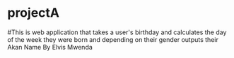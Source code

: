 # projectA
 #This is web application that takes a user's birthday and calculates the day of the week they were born and depending on their gender outputs their Akan Name
  By Elvis Mwenda
